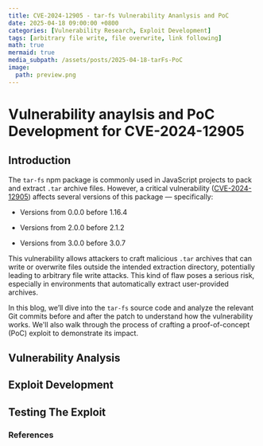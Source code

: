 ```yaml
---
title: CVE-2024-12905 - tar-fs Vulnerability Ananlysis and PoC
date: 2025-04-18 09:00:00 +0800
categories: [Vulnerability Research, Exploit Development]
tags: [arbitrary file write, file overwrite, link following]
math: true
mermaid: true
media_subpath: /assets/posts/2025-04-18-tarFs-PoC
image:
  path: preview.png
---
```


# Vulnerability anaylsis and PoC Development for CVE-2024-12905

## Introduction     
The `tar-fs` npm package is commonly used in JavaScript projects to pack and extract `.tar` archive files. However, a critical vulnerability ([CVE-2024-12905](https://github.com/advisories/GHSA-pq67-2wwv-3xjx)) affects several versions of this package — specifically:

- Versions from 0.0.0 before 1.16.4

- Versions from 2.0.0 before 2.1.2

- Versions from 3.0.0 before 3.0.7

This vulnerability allows attackers to craft malicious `.tar` archives that can write or overwrite files outside the intended extraction directory, potentially leading to arbitrary file write attacks. This kind of flaw poses a serious risk, especially in environments that automatically extract user-provided archives.

In this blog, we’ll dive into the `tar-fs` source code and analyze the relevant Git commits before and after the patch to understand how the vulnerability works. We'll also walk through the process of crafting a proof-of-concept (PoC) exploit to demonstrate its impact.

## Vulnerability Analysis

## Exploit Development

## Testing The Exploit

### References